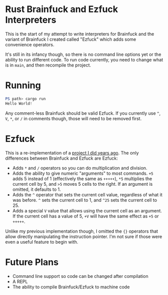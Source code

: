 # Rust Brainfuck and Ezfuck Interpreters

This is the start of my attempt to write interpreters for Brainfuck and the variant of Brainfuck I created called "Ezfuck"
which adds some convenience operators.

It's still in its infancy though, so there is no command line options yet or the ability to run different code. To run code
currently, you need to change what is in `main`, and then recompile the project.

# Running

```powershell
PS path> cargo run
Hello World!
```

Any comment-less Brainfuck should be valid Ezfuck. If you currently use `^`, `V`, `*`, or `/` in comments though, those
will need to be removed first.

# Ezfuck

This is a re-implementation of a [project I did years ago](https://github.com/carcigenicate/ezfuck). The only differences
between Brainfuck and Ezfuck are Ezfuck:

 - Adds `*` and `/` operators so you can do multiplication and division.
 - Adds the ability to give numeric "arguments" to most commands. `+5` adds 5 instead of 1 (effectively the same as `+++++`),
   `*5` multiplies the current cell by 5, and `>5` moves 5 cells to the right. If an argument is omitted, it defaults to 1.
 - Adds the `^` operator that sets the current cell value, regardless of what it was before. `^` sets the current cell to 1,
   and `^25` sets the current cell to 25.
 - Adds a special `V` value that allows using the current cell as an argument. If the current cell has a value of 5, `+V` will
   have the same effect as `+5` or `+++++`.

Unlike my previous implementation though, I omitted the `{}` operators that allow directly manipulating the instruction pointer.
I'm not sure if those were even a useful feature to begin with.

# Future Plans

 - Command line support so code can be changed after compilation
 - A REPL
 - The ability to compile Brainfuck/Ezfuck to machine code